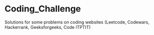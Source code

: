 # Coding_Challenge
Solutions for some problems on coding websites (Leetcode, Codewars, Hackerrank, Geeksforgeeks, Code ITPTIT)
